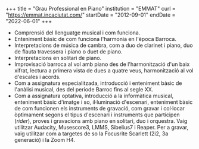 +++
title = "Grau Professional en Piano"
institution = "EMMAT"
curl = "https://emmat.incaciutat.com/"
startDate = "2012-09-01"
endDate = "2022-06-01"
+++
* Comprensió del llenguatge musical i com funciona.
* Enteniment bàsic de com funciona l'harmonia en l'època Barroca.
* Interpretacions de música de cambra, com a duo de clarinet i piano, duo de flauta travessera i piano o duet de piano.
* Interpretacions en solitari de piano.
* Improvisació barroca al vol amb piano des de l'harmonització d'un baix xifrat, lectura a primera vista de dues a quatre veus, harmonització al vol d'escales i acords.
* Com a assignatura especialitzada, introducció i enteniment bàsic de l'anàlisi musical, des del període Barroc fins al segle XX.
* Com a assignatura optativa, introducció a la informàtica musical, enteniment bàsic d'imatge i so, il·luminació d'escenari, enteniment bàsic de com funcionen els instruments de gravació, com gravar i col·locar òptimament segons el tipus d'escenari i instruments que participen (*rider*), proves i gravacions amb piano en solitari, duo i orquestra. Vaig utilitzar Audacity, Musescore3, LMMS, Sibelius7 i Reaper. Per a gravar, vaig utilitzar com a targetes de so la Focusrite Scarlett (2i2, 3a generació) i la Zoom H4.